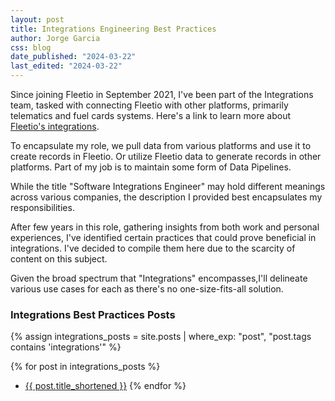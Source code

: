 ```yaml
---
layout: post
title: Integrations Engineering Best Practices
author: Jorge Garcia
css: blog
date_published: "2024-03-22"
last_edited: "2024-03-22"
---
```



Since joining Fleetio in September 2021, I've been part of the Integrations team, tasked
with connecting Fleetio with other platforms, primarily telematics and fuel cards systems.
Here's a link to learn more about [Fleetio's integrations](https://www.fleetio.com/solutions/integrations).

To encapsulate my role, we pull data from various platforms and use it to create records in Fleetio.
Or utilize Fleetio data to generate records in other platforms. Part of my job is to maintain
some form of Data Pipelines.

While the title "Software Integrations Engineer" may hold different meanings across various companies,
the description I provided best encapsulates my responsibilities.

After few years in this role, gathering insights from both work and personal experiences,
I've identified certain practices that could prove beneficial in integrations.
I've decided to compile them here due to the scarcity of content on this subject.

Given the broad spectrum that "Integrations" encompasses,I'll delineate various use cases
for each as there's no one-size-fits-all solution.

### Integrations Best Practices Posts

{% assign integrations_posts = site.posts | where_exp: "post", "post.tags contains 'integrations'" %}

{% for post in integrations_posts %}
  - [{{ post.title_shortened }}]({{post.url}})
{% endfor %}
